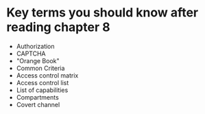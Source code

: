 # Key terms you should know after reading chapter 8

* Authorization
* CAPTCHA
* "Orange Book"
* Common Criteria
* Access control matrix
* Access control list
* List of capabilities
* Compartments
* Covert channel
